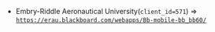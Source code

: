  - Embry-Riddle Aeronautical University(`client_id=571`) => [`https://erau.blackboard.com/webapps/Bb-mobile-bb_bb60/`](https://erau.blackboard.com/webapps/Bb-mobile-bb_bb60/)
